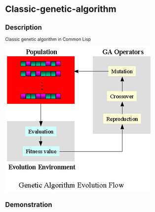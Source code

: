 # Classic-genetic-algorithm

## Description
Classic genetic algorithm in Common Lisp

![ga-process](https://github.com/bohdan-sokolovskyi/classic-genetic-algorithm/blob/master/demo/ga-proc.gif)

## Demonstration
